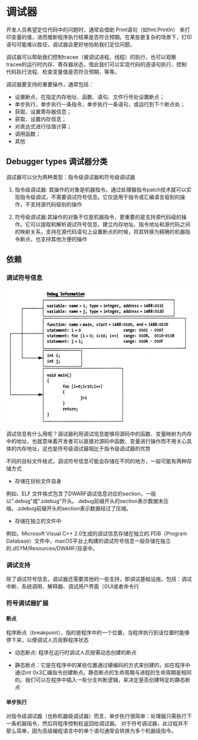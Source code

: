 # 调试器

开发人员希望定位代码中的问题时，通常会借助 Print语句（如fmt.Println） 来打印变量的值，进而推断程序执行结果是否符合预期。在某些更复杂的场景下，打印语句可能难以胜任，调试器会更好地协助我们定位问题。

调试器可以帮助我们控制tracee（被调试进程、线程）的执行，也可以观察tracee的运行时内存、寄存器状态，借此我们可以实现代码的逐语句执行、控制代码执行流程、检查变量值是否符合预期，等等。

调试器要支持的重要操作，通常包括：

- 设置断点，在指定内存地址、函数、语句、文件行号处设置断点；
- 单步执行，单步执行一条指令，单步执行一条语句，或运行到下个断点处；
- 获取、设置寄存器信息；
- 获取、设置内存信息；
- 对表达式进行估值计算；
- 调用函数；
- 其他


## Debugger types 调试器分类
调试器可以分为两种类型：指令级调试器和符号级调试器

1. 指令级调试器: 其操作的对象是机器指令。通过处理器指令patch技术就可以实现指令级调试，不需要调试符号信息。它仅适用于指令或汇编语言级别的操作，不支持源代码级别的操作

2. 符号级调试器:其操作的对象不仅是机器指令，更重要的是支持源代码级的操作。它可以提取和解析调试符号信息，建立内存地址、指令地址和源代码之间的映射关系，支持在源代码语句上设置断点的时候，将其转换为精确的机器指令断点，也支持其他方便的操作




## 依赖

### 调试符号信息
![](debug_info.png)

调试信息有什么用呢？调试器利用调试信息能够将源码中的函数、变量映射为内存中的地址，也就意味着开发者可以直接对源码中函数、变量进行操作而不用关心具体的内存地址，这也是符号级调试器相比于指令级调试器的优势



不同的目标文件格式，调试符号信息可能会存储在不同的地方，一般可能有两种存储方式

- 存储在目标文件自身

例如，ELF 文件格式包含了DWARF调试信息对应的section，一般以".debug”或”.zdebug”开头。.debug前缀开头的section表示数据未压缩，.zdebug前缀开头的section表示数据经过了压缩。


- 存储在独立的文件中

例如，Microsoft Visual C++ 2.0生成的调试信息存储在独立的.PDB（Program Database）文件中，macOS平台上构建的调试符号信息一般存储在独立的.dSYM/Resources/DWARF/目录中。


### 调试支持

除了调试符号信息，调试器还需要其他的一些支持，即调试基础设施，包括：调试中断、系统调用、解释器、调试用户界面（GUI或者命令行


### 符号调试器扩展

#### 断点

程序断点（breakpoint），指的是程序中的一个位置，当程序执行到该位置时能够停下来，以便调试人员观察程序状态

- 动态断点: 程序在运行时调试人员按需动态创建的断点

- 静态断点：它是在程序中的某些位置通过硬编码的方式来创建的，如在程序中通过int 0x3汇编指令创建断点。静态断点的生命周期与进程的生命周期是相同的。我们可以在程序中插入一些分支判断逻辑，来决定是否创建特定的静态断点


#### 单步执行

对指令级调试器（也称机器级调试器）而言，单步执行很简单：处理器只需执行下一条机器指令，然后将程序控制权返回给调试器。 对于符号调试器，此过程并不那么简单，因为高级编程语言中的单个语句通常会转换为多个机器级指令。 

